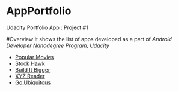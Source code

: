 # AppPortfolio
Udacity Portfolio App : Project #1

#Overview
It shows the list of apps developed as a part of *Android Developer Nanodegree Program, Udacity*

* [Popular Movies](https://github.com/suryachintu/PopularMovies)
* [Stock Hawk](https://github.com/suryachintu/StockHawk)
* [Build It Bigger](https://github.com/suryachintu/BuildItBigger)
* [XYZ Reader](https://github.com/suryachintu/xyzreader)
* [Go Ubiquitous](https://github.com/suryachintu/SunshineWear)
